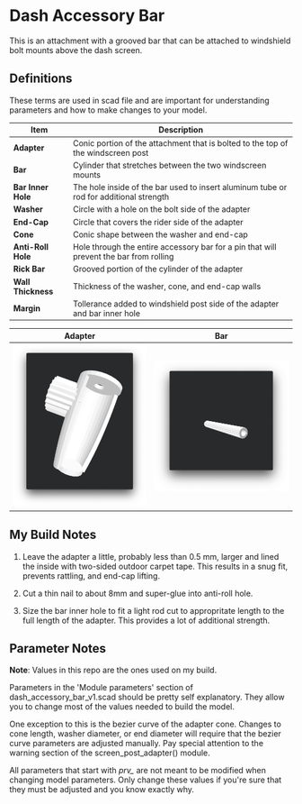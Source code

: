 # Dash Accessory Bar
This is an attachment with a grooved bar that can be attached to windshield bolt mounts above the dash screen.

## Definitions
These terms are used in scad file and are important for understanding parameters and how to make changes to your model.

| Item | Description |
| --- | --- |
| __Adapter__ | Conic portion of the attachment that is bolted to the top of the windscreen post |
| __Bar__ | Cylinder that stretches between the two windscreen mounts |
| __Bar Inner Hole__ | The hole inside of the bar used to insert aluminum tube or rod for additional strength |
| __Washer__ | Circle with a hole on the bolt side of the adapter |
| __End-Cap__ | Circle that covers the rider side of the adapter |
| __Cone__ | Conic shape between the washer and end-cap |
| __Anti-Roll Hole__ | Hole through the entire accessory bar for a pin that will prevent the bar from rolling |
| __Rick Bar__ | Grooved portion of the cylinder of the adapter |
| __Wall Thickness__ | Thickness of the washer, cone, and end-cap walls |
| __Margin__ | Tollerance added to windshield post side of the adapter and bar inner hole |

| Adapter | Bar |
| --- | --- |
| ![Adapter](images/adapter.png)| ![Bar](images/bar.png) |

## My Build Notes
1.  Leave the adapter a little, probably less than 0.5 mm, larger and lined the inside with two-sided outdoor carpet tape.  This results in a snug fit, prevents rattling, and end-cap lifting.

2.  Cut a thin nail to about 8mm and super-glue into anti-roll hole.  

3.  Size the bar inner hole to fit a light rod cut to appropritate length to the full length of the adapter.  This provides a lot of additional strength.

## Parameter Notes
__Note__: Values in this repo are the ones used on my build.

Parameters in the 'Module parameters' section of dash_accessory_bar_v1.scad should be pretty self explanatory.  They allow you to change most of the values needed to build the model.  

One exception to this is the bezier curve of the adapter cone.  Changes to cone length, washer diameter, or end diameter will require that the bezier curve parameters are adjusted manually.  Pay special attention to the warning section of the screen_post_adapter() module.  

All parameters that start with *prv_* are not meant to be modified when changing model parameters.  Only change these values if you're sure that they must be adjusted and you know exactly why.